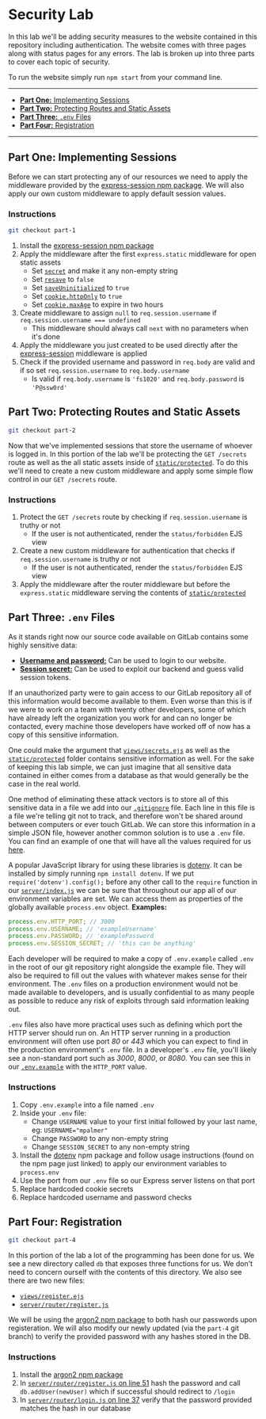 # Security Lab

In this lab we'll be adding security measures to the website contained in this repository including authentication. The website comes with three pages along with status pages for any errors. The lab is broken up into three parts to cover each topic of security.

To run the website simply run `npm start` from your command line.


***
- [**Part One:** Implementing Sessions](#part-one-implementing-sessions)
- [**Part Two:** Protecting Routes and Static Assets](#part-two-protecting-routes-and-static-assets)
- [**Part Three:** `.env` Files](#part-three-env-files)
- [**Part Four:** Registration](#part-four-registration)
***




## **Part One:** Implementing Sessions

Before we can start protecting any of our resources we need to apply the middleware provided by the [express-session npm package](https://www.npmjs.com/package/express-session). We will also apply our own custom middleware to apply default session values.


### Instructions

```sh
git checkout part-1
```

1. Install the [express-session npm package](https://www.npmjs.com/package/express-session)
1. Apply the middleware after the first `express.static` middleware for open static assets
	- Set [`secret`](https://www.npmjs.com/package/express-session#secret) and make it any non-empty string
	- Set [`resave`](https://www.npmjs.com/package/express-session#resave) to `false`
	- Set [`saveUninitialized`](https://www.npmjs.com/package/express-session#saveuninitialized) to `true`
	- Set [`cookie.httpOnly`](https://www.npmjs.com/package/express-session#cookiehttponly) to `true`
	- Set [`cookie.maxAge`](https://www.npmjs.com/package/express-session#cookiemaxage) to expire in two hours
1. Create middleware to assign `null` to `req.session.username` if `req.session.username === undefined`
	- This middleware should always call `next` with no parameters when it's done
1. Apply the middleware you just created to be used directly after the [express-session](https://www.npmjs.com/package/express-session) middleware is applied
1. Check if the provided username and password in `req.body` are valid and if so set `req.session.username` to `req.body.username`
	- Is valid if `req.body.username` is `'fs1020'` and `req.body.password` is `'P@ssw0rd'`




## **Part Two:** Protecting Routes and Static Assets

```sh
git checkout part-2
```

Now that we've implemented sessions that store the username of whoever is logged in. In this portion of the lab we'll be protecting the `GET /secrets` route as well as the all static assets inside of [`static/protected`](https://gitlab.com/york-u-fs1020-spring-2013/security/tree/master/static/protected). To do this we'll need to create a new custom middleware and apply some simple flow control in our `GET /secrets` route.


### Instructions

1. Protect the `GET /secrets` route by checking if `req.session.username` is truthy or not
	- If the user is not authenticated, render the `status/forbidden` EJS view
1. Create a new custom middleware for authentication that checks if `req.session.username` is truthy or not
	- If the user is not authenticated, render the `status/forbidden` EJS view
1. Apply the middleware after the router middleware but before the `express.static` middleware serving the contents of [`static/protected`](https://gitlab.com/york-u-fs1020-spring-2013/security/tree/master/static/protected)




## Part Three: `.env` Files

As it stands right now our source code available on GitLab contains some highly sensitive data:

- [**Username and password:**](https://gitlab.com/york-u-fs1020-spring-2013/security/blob/part-3/server/router/login.js#L21) Can be used to login to our website.
- [**Session secret:**](https://gitlab.com/york-u-fs1020-spring-2013/security/blob/part-3/server/index.js#L31) Can be used to exploit our backend and guess valid session tokens.

If an unauthorized party were to gain access to our GitLab repository all of this information would become available to them. Even worse than this is if we were to work on a team with twenty other developers, some of which have already left the organization you work for and can no longer be contacted, every machine those developers have worked off of now has a copy of this sensitive information.

One could make the argument that [`views/secrets.ejs`](https://gitlab.com/york-u-fs1020-spring-2013/security/blob/part-3/views/secrets.ejs) as well as the [`static/protected`](https://gitlab.com/york-u-fs1020-spring-2013/security/tree/part-3/static/protected) folder contains sensitive information as well. For the sake of keeping this lab simple, we can just imagine that all sensitive data contained in either comes from a database as that would generally be the case in the real world.

One method of eliminating these attack vectors is to store all of this sensitive data in a file we add into our [`.gitignore`](https://gitlab.com/york-u-fs1020-spring-2013/security/blob/part-3/.gitignore) file. Each line in this file is a file we're telling git not to track, and therefore won't be shared around between computers or ever touch GitLab. We can store this information in a simple JSON file, however another common solution is to use a `.env` file. You can find an example of one that will have all the values required for us [here](https://gitlab.com/york-u-fs1020-spring-2013/security/blob/part-3/.env.example).

A popular JavaScript library for using these libraries is [dotenv](https://www.npmjs.com/package/dotenv). It can be installed by simply running `npm install dotenv`. If we put `require('dotenv').config();` before any other call to the `require` function in our [`server/index.js`](https://gitlab.com/york-u-fs1020-spring-2013/security/blob/part-3/server/index.js#L2) we can be sure that throughout our app all of our environment variables are set. We can access them as properties of the globally available `process.env` object. **Examples:**

```js
process.env.HTTP_PORT; // 3000
process.env.USERNAME; // 'exampleUsername'
process.env.PASSWORD; // 'examplePassword
process.env.SESSION_SECRET; // 'this can be anything'
```

Each developer will be required to make a copy of `.env.example` called `.env` in the root of our git repository right alongside the example file. They will also be required to fill out the values with whatever makes sense for their environment. The `.env` files on a production environment would not be made available to developers, and is usually confidential to as many people as possible to reduce any risk of exploits through said information leaking out.

`.env` files also have more practical uses such as defining which port the HTTP server should run on. An HTTP server running in a production environment will often use port _80_ or _443_ which you can expect to find in the production environment's `.env` file. In a developer's `.env` file, you'll likely see a non-standard port such as _3000_, _8000_, or _8080_. You can see this in our [`.env.example`](https://gitlab.com/york-u-fs1020-spring-2013/security/blob/part-3/.env.example) with the `HTTP_PORT` value.


### Instructions

1. Copy `.env.example` into a file named `.env`
1. Inside your `.env` file:
	- Change `USERNAME` value to your first initial followed by your last name, eg: `USERNAME="mpalmer"`
	- Change `PASSWORD` to any non-empty string
	- Change `SESSION_SECRET` to any non-empty string
1. Install the [dotenv](https://www.npmjs.com/package/dotenv) npm package and follow usage instructions (found on the npm page just linked) to apply our environment variables to `process.env`
1. Use the port from our `.env` file so our Express server listens on that port
1. Replace hardcoded cookie secrets
1. Replace hardcoded username and password checks




## Part Four: Registration

```sh
git checkout part-4
```

In this portion of the lab a lot of the programming has been done for us. We see a new directory called `db` that exposes three functions for us. We don't need to concern ourself with the contents of this directory. We also see there are two new files:

- [`views/register.ejs`](https://gitlab.com/york-u-fs1020-spring-2013/security/blob/part-4/views/register.ejs)
- [`server/router/register.js`](https://gitlab.com/york-u-fs1020-spring-2013/security/blob/part-4/server/router/register.js)

We will be using the [argon2 npm package](https://www.npmjs.com/package/argon2) to both hash our passwords upon registeration. We will also modify our newly updated (via the `part-4` git branch) to verify the provided password with any hashes stored in the DB.


### Instructions

1. Install the [argon2 npm package](https://www.npmjs.com/package/argon2)
1. In [`server/router/register.js` on line 51](https://gitlab.com/york-u-fs1020-spring-2013/security/blob/part-4/server/router/register.js#L51) hash the password and call `db.addUser(newUser)` which if successful should redirect to `/login`
1. In [`server/router/login.js` on line 37](https://gitlab.com/york-u-fs1020-spring-2013/security/blob/part-4/server/router/login.js#L37) verify that the password provided matches the hash in our database
